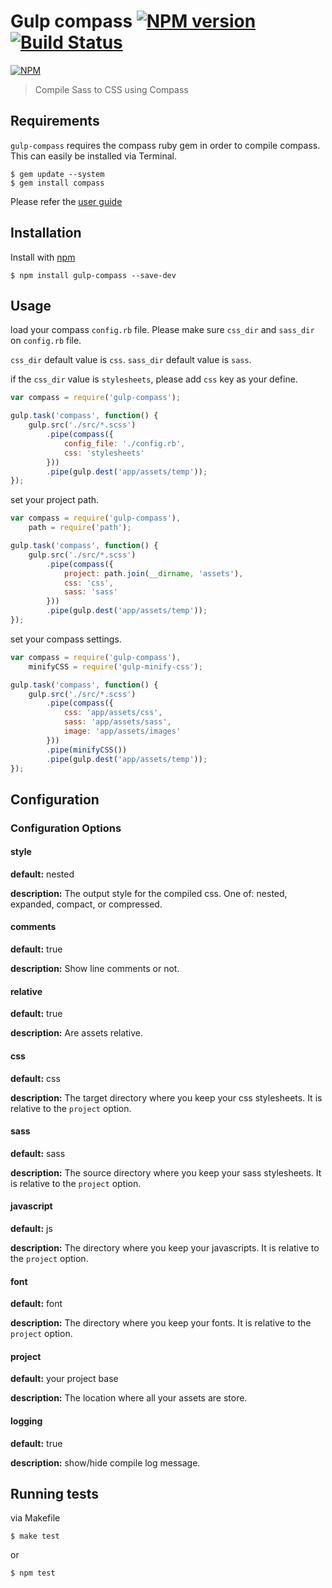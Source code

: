 # Gulp compass [![NPM version](https://badge.fury.io/js/gulp-compass.png)](http://badge.fury.io/js/gulp-compass) [![Build Status](https://travis-ci.org/appleboy/gulp-compass.png?branch=master)](https://travis-ci.org/appleboy/gulp-compass)

[![NPM](https://nodei.co/npm/gulp-compass.png?downloads=true&stars=true)](https://nodei.co/npm/gulp-compass/)

> Compile Sass to CSS using Compass

## Requirements

`gulp-compass` requires the compass ruby gem in order to compile compass. This can easily be installed via Terminal.

```
$ gem update --system
$ gem install compass
```

Please refer the [user guide](http://compass-style.org/install/)

## Installation

Install with [npm](https://npmjs.org/package/gulp-compass)

```
$ npm install gulp-compass --save-dev
```

## Usage

load your compass ``config.rb`` file. Please make sure ``css_dir`` and ``sass_dir`` on ``config.rb`` file.

``css_dir`` default value is ``css``.
``sass_dir`` default value is ``sass``.

if the ``css_dir`` value is ``stylesheets``, please add ``css`` key as your define.

```javascript
var compass = require('gulp-compass');

gulp.task('compass', function() {
    gulp.src('./src/*.scss')
        .pipe(compass({
            config_file: './config.rb',
            css: 'stylesheets'
        }))
        .pipe(gulp.dest('app/assets/temp'));
});
```

set your project path.

```javascript
var compass = require('gulp-compass'),
    path = require('path');

gulp.task('compass', function() {
    gulp.src('./src/*.scss')
        .pipe(compass({
            project: path.join(__dirname, 'assets'),
            css: 'css',
            sass: 'sass'
        }))
        .pipe(gulp.dest('app/assets/temp'));
});
```

set your compass settings.

```javascript
var compass = require('gulp-compass'),
    minifyCSS = require('gulp-minify-css');

gulp.task('compass', function() {
    gulp.src('./src/*.scss')
        .pipe(compass({
            css: 'app/assets/css',
            sass: 'app/assets/sass',
            image: 'app/assets/images'
        }))
        .pipe(minifyCSS())
        .pipe(gulp.dest('app/assets/temp'));
});
```

## Configuration

### Configuration Options

#### style

**default:** nested

**description:** The output style for the compiled css.
One of: nested, expanded, compact, or compressed.

#### comments

**default:** true

**description:** Show line comments or not.

#### relative

**default:** true

**description:** Are assets relative.

#### css

**default:** css

**description:** The target directory where you keep your css stylesheets. It is relative to the ``project`` option.

#### sass

**default:** sass

**description:** The source directory where you keep your sass stylesheets. It is relative to the ``project`` option.

#### javascript

**default:** js

**description:** The directory where you keep your javascripts. It is relative to the ``project`` option.


#### font

**default:** font

**description:** The directory where you keep your fonts. It is relative to the ``project`` option.

#### project

**default:** your project base

**description:** The location where all your assets are store.

#### logging

**default:** true

**description:** show/hide compile log message.

## Running tests

via Makefile

```
$ make test
```
or

```
$ npm test
```

